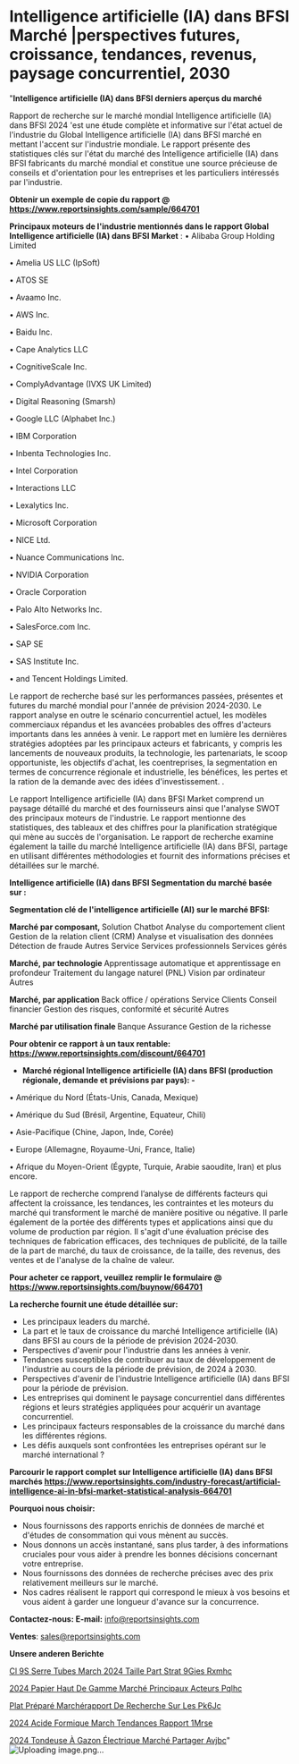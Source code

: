 # Intelligence artificielle (IA) dans BFSI Marché |perspectives futures, croissance, tendances, revenus, paysage concurrentiel, 2030

"<strong>Intelligence artificielle (IA) dans BFSI derniers aperçus du marché</strong>

Rapport de recherche sur le marché mondial Intelligence artificielle (IA) dans BFSI 2024 'est une étude complète et informative sur l'état actuel de l'industrie du Global Intelligence artificielle (IA) dans BFSI marché en mettant l'accent sur l'industrie mondiale. Le rapport présente des statistiques clés sur l'état du marché des Intelligence artificielle (IA) dans BFSI fabricants du marché mondial et constitue une source précieuse de conseils et d'orientation pour les entreprises et les particuliers intéressés par l'industrie.

<strong>Obtenir un exemple de copie du rapport @ <a href=https://www.reportsinsights.com/sample/664701>https://www.reportsinsights.com/sample/664701</a></strong>

<strong>Principaux moteurs de l'industrie mentionnés dans le rapport Global Intelligence artificielle (IA) dans BFSI Market</strong> :
• Alibaba Group Holding Limited

• Amelia US LLC (IpSoft)

• ATOS SE

• Avaamo Inc.

• AWS Inc.

• Baidu Inc.

• Cape Analytics LLC

• CognitiveScale Inc.

• ComplyAdvantage (IVXS UK Limited)

• Digital Reasoning (Smarsh)

• Google LLC (Alphabet Inc.)

• IBM Corporation

• Inbenta Technologies Inc.

• Intel Corporation

• Interactions LLC

• Lexalytics Inc.

• Microsoft Corporation

• NICE Ltd.

• Nuance Communications Inc.

• NVIDIA Corporation

• Oracle Corporation

• Palo Alto Networks Inc.

• SalesForce.com Inc.

• SAP SE 

• SAS Institute Inc.

• and Tencent Holdings Limited.

Le rapport de recherche basé sur les performances passées, présentes et futures du marché mondial pour l'année de prévision 2024-2030. Le rapport analyse en outre le scénario concurrentiel actuel, les modèles commerciaux répandus et les avancées probables des offres d'acteurs importants dans les années à venir. Le rapport met en lumière les dernières stratégies adoptées par les principaux acteurs et fabricants, y compris les lancements de nouveaux produits, la technologie, les partenariats, le scoop opportuniste, les objectifs d'achat, les coentreprises, la segmentation en termes de concurrence régionale et industrielle, les bénéfices, les pertes et la ration de la demande avec des idées d'investissement. .

Le rapport Intelligence artificielle (IA) dans BFSI Market comprend un paysage détaillé du marché et des fournisseurs ainsi que l'analyse SWOT des principaux moteurs de l'industrie. Le rapport mentionne des statistiques, des tableaux et des chiffres pour la planification stratégique qui mène au succès de l'organisation. Le rapport de recherche examine également la taille du marché Intelligence artificielle (IA) dans BFSI, partage en utilisant différentes méthodologies et fournit des informations précises et détaillées sur le marché.

<strong>Intelligence artificielle (IA) dans BFSI Segmentation du marché basée sur :</strong>

<strong> Segmentation clé de l'intelligence artificielle (AI) sur le marché BFSI: </strong>

<strong> Marché par composant, </strong>
Solution
Chatbot
Analyse du comportement client
Gestion de la relation client (CRM)
Analyse et visualisation des données
Détection de fraude
Autres
Service
Services professionnels
Services gérés

<strong> Marché, par technologie </strong>
Apprentissage automatique et apprentissage en profondeur
Traitement du langage naturel (PNL)
Vision par ordinateur
Autres

<strong> Marché, par application </strong>
Back office / opérations
Service Clients
Conseil financier
Gestion des risques, conformité et sécurité
Autres

<strong> Marché par utilisation finale </strong>
Banque
Assurance
Gestion de la richesse

<strong>Pour obtenir ce rapport à un taux rentable: <a href=https://www.reportsinsights.com/discount/664701>https://www.reportsinsights.com/discount/664701</a></strong>
<ul>
  <li><strong>Marché régional Intelligence artificielle (IA) dans BFSI (production régionale, demande et prévisions par pays): -</strong></li>
</ul>
• Amérique du Nord (États-Unis, Canada, Mexique)

• Amérique du Sud (Brésil, Argentine, Equateur, Chili)

• Asie-Pacifique (Chine, Japon, Inde, Corée)

• Europe (Allemagne, Royaume-Uni, France, Italie)

• Afrique du Moyen-Orient (Égypte, Turquie, Arabie saoudite, Iran) et plus encore.

Le rapport de recherche comprend l’analyse de différents facteurs qui affectent la croissance, les tendances, les contraintes et les moteurs du marché qui transforment le marché de manière positive ou négative. Il parle également de la portée des différents types et applications ainsi que du volume de production par région. Il s'agit d'une évaluation précise des techniques de fabrication efficaces, des techniques de publicité, de la taille de la part de marché, du taux de croissance, de la taille, des revenus, des ventes et de l'analyse de la chaîne de valeur.

<strong>Pour acheter ce rapport, veuillez remplir le formulaire @   <a href=https://www.reportsinsights.com/buynow/664701>https://www.reportsinsights.com/buynow/664701</a></strong>

<strong>La recherche fournit une étude détaillée sur:</strong>
<ul>
  <li>Les principaux leaders du marché.</li>
  <li>La part et le taux de croissance du marché Intelligence artificielle (IA) dans BFSI au cours de la période de prévision 2024-2030.</li>
  <li>Perspectives d'avenir pour l'industrie dans les années à venir.</li>
  <li>Tendances susceptibles de contribuer au taux de développement de l'industrie au cours de la période de prévision, de 2024 à 2030.</li>
  <li>Perspectives d'avenir de l'industrie Intelligence artificielle (IA) dans BFSI pour la période de prévision.</li>
  <li>Les entreprises qui dominent le paysage concurrentiel dans différentes régions et leurs stratégies appliquées pour acquérir un avantage concurrentiel.</li>
  <li>Les principaux facteurs responsables de la croissance du marché dans les différentes régions.</li>
  <li>Les défis auxquels sont confrontées les entreprises opérant sur le marché international ?</li>
</ul>

<strong>Parcourir le rapport complet sur Intelligence artificielle (IA) dans BFSI marchés <a href=https://www.reportsinsights.com/industry-forecast/artificial-intelligence-ai-in-bfsi-market-statistical-analysis-664701>https://www.reportsinsights.com/industry-forecast/artificial-intelligence-ai-in-bfsi-market-statistical-analysis-664701</a></strong>

<strong>Pourquoi nous choisir:</strong>
<ul>
  <li>Nous fournissons des rapports enrichis de données de marché et d'études de consommation qui vous mènent au succès.</li>
  <li>Nous donnons un accès instantané, sans plus tarder, à des informations cruciales pour vous aider à prendre les bonnes décisions concernant votre entreprise.</li>
  <li>Nous fournissons des données de recherche précises avec des prix relativement meilleurs sur le marché.</li>
  <li>Nos cadres réalisent le rapport qui correspond le mieux à vos besoins et vous aident à garder une longueur d'avance sur la concurrence.</li>
</ul>
<strong>Contactez-nous:
</strong><strong>E-mail:</strong> <a href=mailto:info@reportsinsights.com>info@reportsinsights.com</a>

<strong>Ventes</strong>: <a href=mailto:sales@reportsinsights.com>sales@reportsinsights.com</a>

<strong>Unsere anderen Berichte</strong>

<a href=https://www.linkedin.com/pulse/cl%C3%A9s-serre-tubes-march%C3%A9-2024-taille-part-strat%C3%A9gies-rxmhc/>Cl 9S Serre Tubes March 2024 Taille Part Strat 9Gies Rxmhc</a>

<a href=https://www.linkedin.com/pulse/2024-papier-haut-de-gamme-marché-principaux-acteurs-pqlhc/>2024 Papier Haut De Gamme Marché Principaux Acteurs Pqlhc</a>

<a href=https://www.linkedin.com/pulse/plat-préparé-marchérapport-de-recherche-sur-les-pk6jc/>Plat Préparé Marchérapport De Recherche Sur Les Pk6Jc</a>

<a href=https://www.linkedin.com/pulse/2024-acide-formique-march%C3%A9-tendances-rapport-1mrse/>2024 Acide Formique March Tendances Rapport 1Mrse</a>

<a href=https://www.linkedin.com/pulse/2024-tondeuse-à-gazon-électrique-marché-partager-avjbc/>2024 Tondeuse À Gazon Électrique Marché Partager Avjbc</a>"
![Uploading image.png…]()
